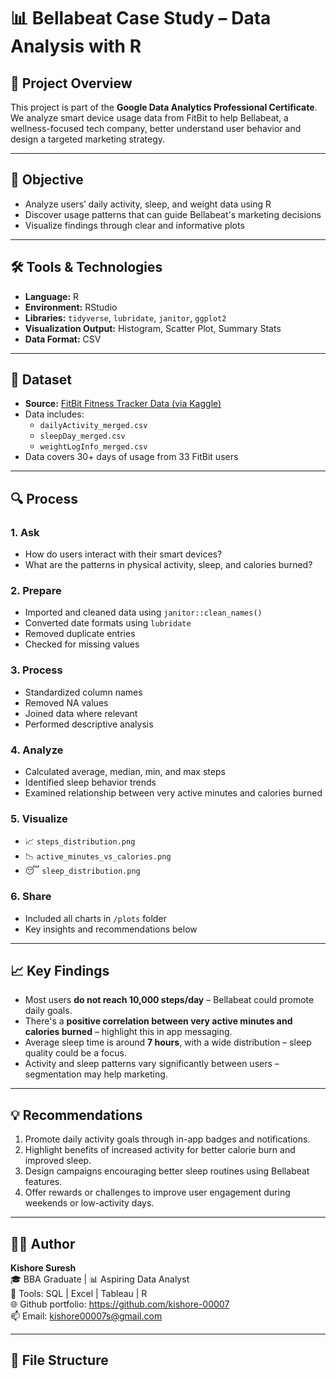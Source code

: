 # 📊 Bellabeat Case Study – Data Analysis with R

## 📝 Project Overview
This project is part of the **Google Data Analytics Professional Certificate**.  
We analyze smart device usage data from FitBit to help Bellabeat, a wellness-focused tech company, better understand user behavior and design a targeted marketing strategy.

---

## 🎯 Objective
- Analyze users’ daily activity, sleep, and weight data using R
- Discover usage patterns that can guide Bellabeat's marketing decisions
- Visualize findings through clear and informative plots

---

## 🛠 Tools & Technologies
- **Language:** R
- **Environment:** RStudio
- **Libraries:** `tidyverse`, `lubridate`, `janitor`, `ggplot2`
- **Visualization Output:** Histogram, Scatter Plot, Summary Stats
- **Data Format:** CSV

---

## 📁 Dataset
- **Source:** [FitBit Fitness Tracker Data (via Kaggle)](https://www.kaggle.com/datasets/arashnic/fitbit)
- Data includes:  
  - `dailyActivity_merged.csv`  
  - `sleepDay_merged.csv`  
  - `weightLogInfo_merged.csv`
- Data covers 30+ days of usage from 33 FitBit users

---

## 🔍 Process

### 1. **Ask**
- How do users interact with their smart devices?
- What are the patterns in physical activity, sleep, and calories burned?

### 2. **Prepare**
- Imported and cleaned data using `janitor::clean_names()`
- Converted date formats using `lubridate`
- Removed duplicate entries
- Checked for missing values

### 3. **Process**
- Standardized column names
- Removed NA values
- Joined data where relevant
- Performed descriptive analysis

### 4. **Analyze**
- Calculated average, median, min, and max steps
- Identified sleep behavior trends
- Examined relationship between very active minutes and calories burned

### 5. **Visualize**
- 📈 `steps_distribution.png`  
- 📉 `active_minutes_vs_calories.png`  
- 😴 `sleep_distribution.png`

### 6. **Share**
- Included all charts in `/plots` folder
- Key insights and recommendations below

---

## 📈 Key Findings

- Most users **do not reach 10,000 steps/day** – Bellabeat could promote daily goals.
- There's a **positive correlation between very active minutes and calories burned** – highlight this in app messaging.
- Average sleep time is around **7 hours**, with a wide distribution – sleep quality could be a focus.
- Activity and sleep patterns vary significantly between users – segmentation may help marketing.

---

## 💡 Recommendations

1. Promote daily activity goals through in-app badges and notifications.
2. Highlight benefits of increased activity for better calorie burn and improved sleep.
3. Design campaigns encouraging better sleep routines using Bellabeat features.
4. Offer rewards or challenges to improve user engagement during weekends or low-activity days.

---

## 👨‍💻 Author

**Kishore Suresh**  
🎓 BBA Graduate | 📊 Aspiring Data Analyst  
📌 Tools: SQL | Excel | Tableau | R  
🌐 Github portfolio: https://github.com/kishore-00007  
📫 Email: kishore00007s@gmail.com 

---

## 📂 File Structure

